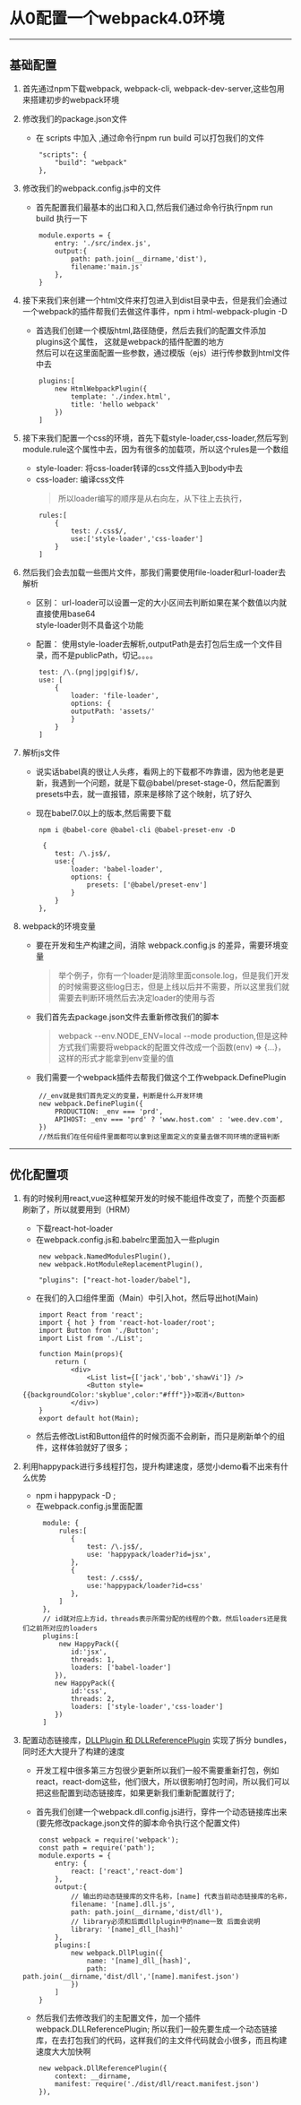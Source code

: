 # 从0配置一个webpack4.0环境
------
## 基础配置
1. 首先通过npm下载webpack, webpack-cli, webpack-dev-server,这些包用来搭建初步的webpack环境

2. 修改我们的package.json文件
    * 在 scripts 中加入 ,通过命令行npm run build 可以打包我们的文件
    ```
        "scripts": {
            "build": "webpack"
        },
    ```

3. 修改我们的webpack.config.js中的文件
    * 首先配置我们最基本的出口和入口,然后我们通过命令行执行npm run build 执行一下
    ```
        module.exports = {
            entry: './src/index.js',
            output:{
                path: path.join(__dirname,'dist'),
                filename:'main.js'
            },
        }
    ```

4. 接下来我们来创建一个html文件来打包进入到dist目录中去，但是我们会通过一个webpack的插件帮我们去做这件事件，npm i html-webpack-plugin -D
    * 首选我们创建一个模版html,路径随便，然后去我们的配置文件添加plugins这个属性，
    这就是webpack的插件配置的地方  
    然后可以在这里面配置一些参数，通过模版（ejs）进行传参数到html文件中去
    ```
        plugins:[
            new HtmlWebpackPlugin({
                template: './index.html',
                title: 'hello webpack'
            })
        ]
    ```

5. 接下来我们配置一个css的环境，首先下载style-loader,css-loader,然后写到module.rule这个属性中去，因为有很多的加载项，所以这个rules是一个数组
    * style-loader: 将css-loader转译的css文件插入到body中去
    * css-loader: 编译css文件
        > 所以loader编写的顺序是从右向左，从下往上去执行， 
    ```
        rules:[
            {
                test: /.css$/,
                use:['style-loader','css-loader']
            }
        ]
    ```

6. 然后我们会去加载一些图片文件，那我们需要使用file-loader和url-loader去解析
    * 区别： url-loader可以设置一定的大小区间去判断如果在某个数值以内就直接使用base64  
            style-loader则不具备这个功能
    
    * 配置： 使用style-loader去解析,outputPath是去打包后生成一个文件目录，而不是publicPath，切记。。。。
    ```
        test: /\.(png|jpg|gif)$/,
        use: [
            {
                loader: 'file-loader',
                options: {
                outputPath: 'assets/'
                }
            }
        ]
    ```

7. 解析js文件
    * 说实话babel真的很让人头疼，看网上的下载都不咋靠谱，因为他老是更新，我遇到一个问题，就是下载@babel/preset-stage-0，然后配置到presets中去，就一直报错，原来是移除了这个映射，坑了好久

    * 现在babel7.0以上的版本,然后需要下载
    ```
        npm i @babel-core @babel-cli @babel-preset-env -D
    ```
    ```
         {
            test: /\.js$/,
            use:{
                loader: 'babel-loader',
                options: {
                    presets: ['@babel/preset-env']
                }
            }
        },
    ```

8. webpack的环境变量
    * 要在开发和生产构建之间，消除 webpack.config.js 的差异，需要环境变量
        > 举个例子，你有一个loader是消除里面console.log，但是我们开发的时候需要这些log日志，但是上线以后并不需要，所以这里我们就需要去判断环境然后去决定loader的使用与否
    * 我们首先去package.json文件去重新修改我们的脚本
        > webpack --env.NODE_ENV=local --mode production,但是这种方式我们需要将webpack的配置文件改成一个函数(env) => {...}，这样的形式才能拿到env变量的值
    * 我们需要一个webpack插件去帮我们做这个工作webpack.DefinePlugin
    ```
        //_env就是我们首先定义的变量，判断是什么开发环境
        new webpack.DefinePlugin({
            PRODUCTION: _env === 'prd',
            APIHOST: _env === 'prd' ? 'www.host.com' : 'wee.dev.com',
        })
        //然后我们在任何组件里面都可以拿到这里面定义的变量去做不同环境的逻辑判断
    ```
    
-----
## 优化配置项
1.  有的时候利用react,vue这种框架开发的时候不能组件改变了，而整个页面都刷新了，所以就要用到（HRM）
    + 下载react-hot-loader
    + 在webpack.config.js和.babelrc里面加入一些plugin
    ```
        new webpack.NamedModulesPlugin(),
        new webpack.HotModuleReplacementPlugin(),
    ```
    ```
        "plugins": ["react-hot-loader/babel"],
    ```
    + 在我们的入口组件里面（Main）中引入hot，然后导出hot(Main)
    ```
        import React from 'react';
        import { hot } from 'react-hot-loader/root';
        import Button from './Button';
        import List from './List';

        function Main(props){
            return (
                <div>
                    <List list={['jack','bob','shawVi']} />
                    <Button style={{backgroundColor:'skyblue',color:"#fff"}}>取消</Button>
                </div>)
        }
        export default hot(Main);
    ```
    + 然后去修改List和Button组件的时候页面不会刷新，而只是刷新单个的组件，这样体验就好了很多；

2. 利用happypack进行多线程打包，提升构建速度，感觉小demo看不出来有什么优势
    + npm i happypack -D ;
    + 在webpack.config.js里面配置
    ```
         module: {
             rules:[
                {
                    test: /\.js$/,
                    use: 'happypack/loader?id=jsx',
                },
                {
                    test: /.css$/,
                    use:'happypack/loader?id=css'
                },
             ]
         },
         // id就对应上方id，threads表示所需分配的线程的个数，然后loaders还是我们之前所对应的loaders
         plugins:[
             new HappyPack({
                id:'jsx',
                threads: 1,
                loaders: ['babel-loader']
            }),
            new HappyPack({
                id:'css',
                threads: 2,
                loaders: ['style-loader','css-loader']
            })
         ]
    ```

3. 配置动态链接库，[DLLPlugin 和 DLLReferencePlugin](https://www.webpackjs.com/plugins/dll-plugin/) 实现了拆分 bundles，同时还大大提升了构建的速度
    + 开发工程中很多第三方包很少更新所以我们一般不需要重新打包，例如react，react-dom这些，他们很大，所以很影响打包时间，所以我们可以把这些配置到动态链接库，如果更新我们重新配置就行了;

    + 首先我们创建一个webpack.dll.config.js进行，穿件一个动态链接库出来(要先修改package.json文件的脚本命令执行这个配置文件)
    ```
        const webpack = require('webpack');
        const path = require('path');
        module.exports = {
            entry: {
                react: ['react','react-dom']
            },
            output:{
                // 输出的动态链接库的文件名称，[name] 代表当前动态链接库的名称，
                filename: '[name].dll.js',
                path: path.join(__dirname,'dist/dll'),
                // library必须和后面dllplugin中的name一致 后面会说明
                library: '[name]_dll_[hash]'
            },
            plugins:[
                new webpack.DllPlugin({
                    name: '[name]_dll_[hash]',
                    path: path.join(__dirname,'dist/dll','[name].manifest.json')
                })
            ]
        }
    ```

    + 然后我们去修改我们的主配置文件，加一个插件webpack.DLLReferencePlugin;
    所以我们一般先要生成一个动态链接库，在去打包我们的代码，这样我们的主文件代码就会小很多，而且构建速度大大加快啊
    ```
        new webpack.DllReferencePlugin({
            context: __dirname,
            manifest: require('./dist/dll/react.manifest.json')
        }),
    ```
